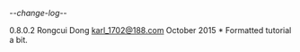 -*-change-log-*-

0.8.0.2 Rongcui Dong <karl_1702@188.com> October 2015
    * Formatted tutorial a bit.
